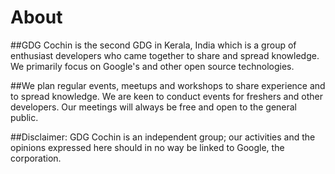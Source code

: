 # About

##GDG Cochin is the second GDG in Kerala, India which is a group of enthusiast developers who came together to share and spread knowledge. We primarily focus on Google's and other open source technologies.

##We plan regular events, meetups and workshops to share experience and to spread knowledge. We are keen to conduct events for freshers and other developers. Our meetings will always be free and open to the general public.

##Disclaimer: GDG Cochin is an independent group; our activities and the opinions expressed here should in no way be linked to Google, the corporation.
